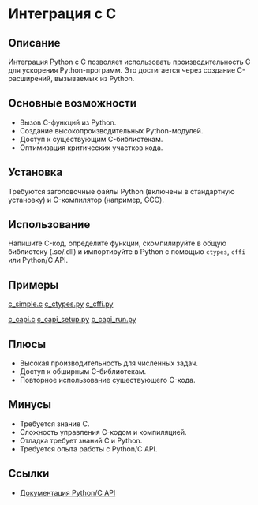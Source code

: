 # Интеграция с C

## Описание
Интеграция Python с C позволяет использовать производительность C для ускорения Python-программ. Это достигается через создание C-расширений, вызываемых из Python.

## Основные возможности
- Вызов C-функций из Python.
- Создание высокопроизводительных Python-модулей.
- Доступ к существующим C-библиотекам.
- Оптимизация критических участков кода.

## Установка
Требуются заголовочные файлы Python (включены в стандартную установку) и C-компилятор (например, GCC).

## Использование
Напишите C-код, определите функции, скомпилируйте в общую библиотеку (.so/.dll) и импортируйте в Python с помощью `ctypes`, `cffi` или Python/C API.

## Примеры
[c_simple.c](../examples/c/simple.c)
[c_ctypes.py](../examples/c/c_types.py)
[c_cffi.py](../examples/c/c_cffi.py)

[c_capi.c](../examples/c/capi.c)
[c_capi_setup.py](../examples/c/capi_setup.py)
[c_capi_run.py](../examples/c/capi_run.py)

## Плюсы
- Высокая производительность для численных задач.
- Доступ к обширным C-библиотекам.
- Повторное использование существующего C-кода.

## Минусы
- Требуется знание C.
- Сложность управления C-кодом и компиляцией.
- Отладка требует знаний C и Python.
- Требуется опыта работы с Python/C API.

## Ссылки
- [Документация Python/C API](https://docs.python.org/3/extending/extending.html)